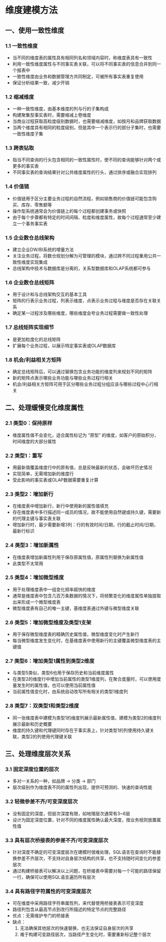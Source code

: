 # 维度建模方法

## 一、使用一致性维度

### 1.1 一致性维度

* 当不同的维度表的属性具有相同列名和领域内容时，称维度表具有一致性
* 利用一致性维度属性与不同事实表关联，可以将不同事实表的信息合并到同一个报表中
* 一致性维度由业务和数据管理方共同制定，可被所有事实表重复使用
* 保证分析结果一致，减少开销

### 1.2 缩减维度

* 一种一致性维度，由基本维度的列与行的子集构成
* 构建聚集型事实表时，需要缩减上卷维度
* 当商业过程获取高粒度级别数据时，也需要缩减维度，如按月和品牌获取数据
* 当两个维度具有相同的粒度级别，但是其中一个表示行的部分子集时，也需要一致性维度子集

### 1.3 跨表钻取

* 指当不同查询的行头包含相同的一致性属性时，使不同的查询能够针对两个或更多的事实表
* 不同事实表的查询结果针对公共维度属性的行头，通过排序或融合实现排列

### 1.4 价值链

* 价值链用于区分主要业务过程的自然流程，例如销售商的价值链可能包含购买、库存、零售额等
* 操作型系统通常会为价值链上的每个过程都创建事务或快照
* 由于每个步骤都有特定的时间间隔、粒度和维度属性，故每个过程通常至少建立一个事务事实表

### 1.5 企业数仓总线架构

* 建立企业DW/BI系统的增量方法
* 关注业务过程，将数仓规划分解为可管理的模块，通过跨不同过程重用公共一致性维度实现集成
* 总线架构中技术与数据库是分离的，关系型数据库和OLAP系统都可参与

### 1.6 企业数仓总线矩阵

* 用于设计和与总线架构交互的基本工具
* 矩阵的行表示业务过程，列表示维度，点表示业务过程与维度是否存在关联关系
* 确定某一过程涉及哪些维度，哪些维度会夸业务过程需要做一致性处理

### 1.7 总线矩阵实现细节

* 是更加粒度化的总线矩阵
* 扩展每个业务过程，以展示特定事实表或OLAP数据库

### 1.8 机会/利益相关方矩阵

* 确定总线矩阵后，可以通过替换包含业务功能的维度列来规划不同的矩阵
* 新的矩阵点表示哪些业务功能与哪些业务过程行相关
* 机会/利益相关方矩阵可用于区分哪些业务过程分组应该与哪些过程中心行相关

## 二、处理缓慢变化维度属性

### 2.1 类型0：保持原样

* 维度属性值不会变化，适合属性标记为 “原型” 的维度，如客户的原始积分，时间维度的大部分属性

### 2.2 类型1：重写

* 用最新值覆盖维度行中的原有值，总是反映最新的状态，会破坏历史情况
* 实现简单，无需增加新的维度行
* 受此影响的事实表或OLAP数据需要重复计算

### 2.3 类型2：增加新行

* 在维度表中增加新行，新行中使用新的属性值填充
* 存在维度表中多行描述同一成员的情况，故不能使用自然键或持久键，需要新的代理主键与事实表关联
* 增加新行时，最少需要新增3列：行的有效时间/日期，行的截止时间/日期，最新行标识

### 2.4 类型3：增加新属性

* 在维度表增加新属性列用于保存原属性值，原属性列替换为新属性值
* 此类型不太常用

### 2.5 类型4：增加微型维度

* 用于处理维度表中一组变化频率超快的维度
* 通常是维度表中包含几百万条数据的情况下，将频繁变化的维度属性单独提取出来形成一个微型维度表
* 微型维度表有自己的唯一主键，基维度表通过外键与微型维度关联

### 2.6 类型5：增加微型维度及类型1支架

* 用于保存微型维度表的精确历史属性值，微型维度变化时产生新行
* 每当微型维度发生变化时，在基维度表中使用新行的主键覆盖微型维度表的主键值

### 2.7 类型6：增加类型1属性到类型2维度

* 与类型5类似，类型6也用于保存历史和当前维度属性
* 在类型2的维度行中增加当前属性的类型1维度列，在聚合度量时，可以使用度量发生时的属性值，也可以使用当前属性值
* 当前属性值变化时，由系统自动改写所有相关的类型1维度列

### 2.8 类型7：双类型1和类型2维度

* 同一张维度表中建模为类型1的维度列展示最新属性值，建模为类型2的维度列展示最新和历史概要
* 维度的持久键和代理键同时存在于事实表上，针对类型1的列使用持久键关联，类型2的列使用代理键关联

## 三、处理维度层次关系

### 3.1 固定深度位置的层次

* 多对一关系的一种，如品牌 -> 分类 -> 部门
* 层次级别作为维度表不同的属性列出现，提供可预测的、快速的查询性能

### 3.2 轻微参差不齐/可变深度层次

* 没有固定的深度，但层次深度有限，如地理层次通常有3~6层
* 设计为固定深度位置，针对不同的维度属性确认最大深度，按业务规则放置属性值

### 3.3 具有层次桥接表的参差不齐/可变深度层次

* 针对深度不确定的可变深度层次在建模时很难处理，SQL语言在查询时不能替换参差不齐层次，不支持对自身层次结构的共享，也不支持随时间变化的参差层次
* 通过构建桥接表可以解决以上问题，在桥接表中需要对每一个可能的路径保留一行，确保可以使用SQL语言遍历所有层次

### 3.4 具有路径字符属性的可变深度层次

* 可在维度中采用路径字符串属性列，来代替使用桥接表表示可变深度
* 路径列包含从最高节点到改行所描述的特定节点的完整路径
* 优点：无需维护专门的桥接表
* 缺点：
  1. 无法确保其他层次的快速替换，也无法保证自身层次的共享
  2. 难于构建可变路径层次，当路径产生变化时，需要重新标记整个层次
